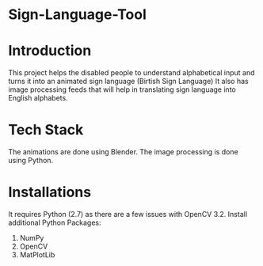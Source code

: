 # Sign-Language-Tool
# Introduction
This project helps the disabled people to understand alphabetical input and turns it into an animated sign language (Birtish Sign Language)
It also has image processing feeds that will help in translating sign language into English alphabets.

# Tech Stack
The animations are done using Blender.
The image processing is done using Python.

# Installations
It requires Python (2.7) as there are a few issues with OpenCV 3.2.
Install additional Python Packages:
  1. NumPy
  2. OpenCV
  3. MatPlotLib
